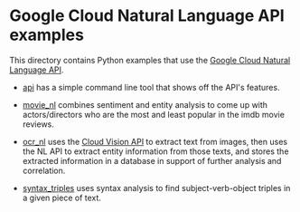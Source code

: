 # Google Cloud Natural Language API examples

This directory contains Python examples that use the
[Google Cloud Natural Language API](https://cloud.google.com/natural-language/).

- [api](api) has a simple command line tool that shows off the API's features.

- [movie_nl](movie_nl) combines sentiment and entity analysis to come up with
actors/directors who are the most and least popular in the imdb movie reviews.

- [ocr_nl](ocr_nl) uses the [Cloud Vision API](https://cloud.google.com/vision/)
to extract text from images, then uses the NL API to extract entity information
from those texts, and stores the extracted information in a database in support
of further analysis and correlation.

- [syntax_triples](syntax_triples) uses syntax analysis to find
subject-verb-object triples in a given piece of text.
